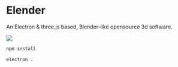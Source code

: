 # Elender
An Electron &amp; three.js based, Blender-like opensource 3d software.

<img src="http://gonnavis.com/Elender/other/screen_shot.png">

```bash
npm install

electron .
```
